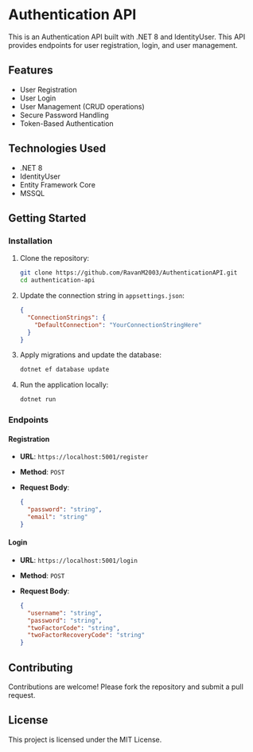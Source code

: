# Authentication API

This is an Authentication API built with .NET 8 and IdentityUser. This API provides endpoints for user registration, login, and user management.

## Features

- User Registration
- User Login
- User Management (CRUD operations)
- Secure Password Handling
- Token-Based Authentication

## Technologies Used

- .NET 8
- IdentityUser
- Entity Framework Core
- MSSQL

## Getting Started

### Installation

1. Clone the repository:

   ```sh
   git clone https://github.com/RavanM2003/AuthenticationAPI.git
   cd authentication-api
   ```

2. Update the connection string in `appsettings.json`:

   ```json
   {
     "ConnectionStrings": {
       "DefaultConnection": "YourConnectionStringHere"
     }
   }
   ```

3. Apply migrations and update the database:

   ```sh
   dotnet ef database update
   ```

4. Run the application locally:

   ```sh
   dotnet run
   ```

### Endpoints

#### Registration

- **URL**: `https://localhost:5001/register`
- **Method**: `POST`
- **Request Body**:

  ```json
  {
    "password": "string",
    "email": "string"
  }
  ```

#### Login

- **URL**: `https://localhost:5001/login`
- **Method**: `POST`
- **Request Body**:

  ```json
  {
    "username": "string",
    "password": "string",
    "twoFactorCode": "string",
    "twoFactorRecoveryCode": "string"
  }
  ```


## Contributing

Contributions are welcome! Please fork the repository and submit a pull request.

## License

This project is licensed under the MIT License.
